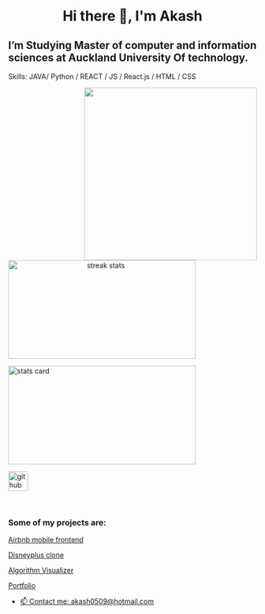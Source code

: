 # <p align="center">Hi there 👋, I'm Akash
## I’m Studying Master of computer and information sciences at Auckland University Of technology.


Skills: JAVA/ Python / REACT / JS / React.js / HTML / CSS


<p>
<img align="right" height="350" width="350" src="https://cdn.dribbble.com/users/1714010/screenshots/10822383/media/ea98dfbdc8c2a056427061871bb42edc.gif" /> 
<a align= "center" href="https://github.com/akash-55">
<img alt= "streak stats" height="200px" width="380px" src="https://github-readme-streak-stats.herokuapp.com/?user=akash-55">
</a>
</p>
<img alt= "stats card" height="200px" width="380px" src="https://github-readme-stats.vercel.app/api?username=akash-55&show_icons=true&theme=dark">

 
<!-- 
[![Akash's github activity graph](https://activity-graph.herokuapp.com/graph?username=akash-55&theme=react-dark)](https://github.com/akash-55/github-readme-activity-graph) -->



 
<br>

[<img src='https://cdn.jsdelivr.net/npm/simple-icons@3.0.1/icons/github.svg' alt='github' height='40'>](https://github.com/akash-55) 

<br>

<h3> Some of my projects are:</h3>

<p><a href="https://github.com/akash-55/Airbnb-react-clone">Airbnb mobile frontend </a> </p>
<p><a href="/">Disneyplus clone</p>
<p><a href="https://lambent-kataifi-759989.netlify.app/">Algorithm Visualizer </p>
<p> Portfolio </p>

<!-- ![Profile views](https://gpvc.arturio.dev/akash-55)   -->


- 📫 Contact me: akash0509@hotmail.com 


